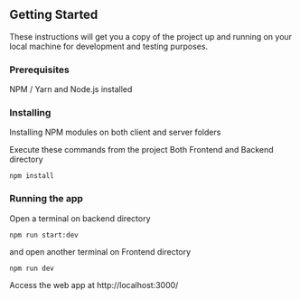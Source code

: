 
## Getting Started

These instructions will get you a copy of the project up and running on your local machine for development and testing purposes.

### Prerequisites

NPM / Yarn and Node.js installed

### Installing

Installing NPM modules on both client and server folders

Execute these commands from the project  Both Frontend and Backend directory

```
npm install
```



### Running the app

Open a terminal on backend directory

```
npm run start:dev
```

and open another terminal on Frontend directory
```
npm run dev
```

Access the web app at http://localhost:3000/
